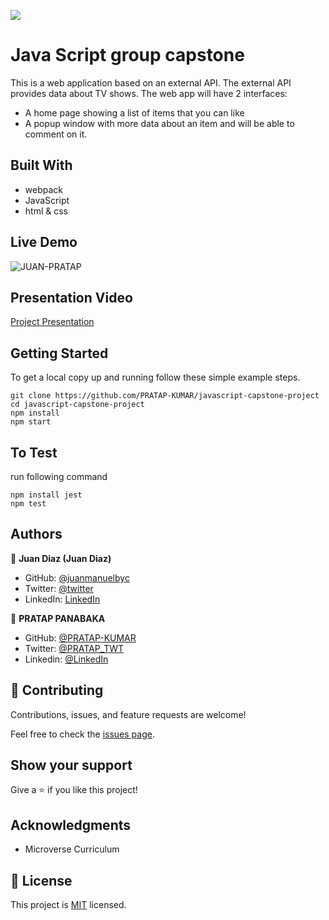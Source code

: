 ![](https://img.shields.io/badge/Microverse-blueviolet)

# Java Script group capstone

This is a web application based on an external API. The external API provides data about TV shows. The web app will have 2 interfaces: 
- A home page showing a list of items that you can like 
- A popup window with more data about an item and will be able to comment on it.


## Built With

- webpack
- JavaScript
- html & css

## Live Demo

![JUAN-PRATAP](https://user-images.githubusercontent.com/40719899/188249616-2a32b503-eabf-46c9-bcd6-a2ef11da6407.gif)

## Presentation Video

[Project Presentation](https://www.loom.com/share/161f050b52684360b8dc911c5c199d40)


## Getting Started

To get a local copy up and running follow these simple example steps.

````
git clone https://github.com/PRATAP-KUMAR/javascript-capstone-project
cd javascript-capstone-project
npm install
npm start
````

## To Test

run following command

````
npm install jest
npm test
````

## Authors

👤 **Juan Diaz (Juan Diaz)**

- GitHub: [@juanmanuelbyc](https://github.com/juanmanuelbyc)
- Twitter: [@twitter](https://twitter.com/juanmanueldiar)
- LinkedIn: [LinkedIn](https://linkedin.com/in/juan-díaz-5281b3111/)


👤 **PRATAP PANABAKA**

- GitHub: [@PRATAP-KUMAR](https://github.com/PRATAP-KUMAR)
- Twitter: [@PRATAP_TWT](https://twitter.com/PRATAP_TWT)
- Linkedin: [@LinkedIn](https://www.linkedin.com/in/pratap-kumar-panabaka-755489236/)



## 🤝 Contributing

Contributions, issues, and feature requests are welcome!

Feel free to check the [issues page](../../issues/).

## Show your support

Give a ⭐️ if you like this project!

## Acknowledgments

- Microverse Curriculum

## 📝 License

This project is [MIT](./MIT.md) licensed.

